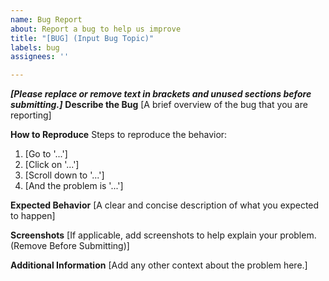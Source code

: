 ```yaml
---
name: Bug Report
about: Report a bug to help us improve
title: "[BUG] (Input Bug Topic)"
labels: bug
assignees: ''

---
```


***[Please replace or remove text in brackets and unused sections before submitting.]***
**Describe the Bug**
[A brief overview of the bug that you are reporting]

**How to Reproduce**
Steps to reproduce the behavior:
1. [Go to '...']
2. [Click on '...']
3. [Scroll down to '...']
4. [And the problem is '...']

**Expected Behavior**
[A clear and concise description of what you expected to happen]

**Screenshots**
[If applicable, add screenshots to help explain your problem. (Remove Before Submitting)]

**Additional Information**
[Add any other context about the problem here.]
